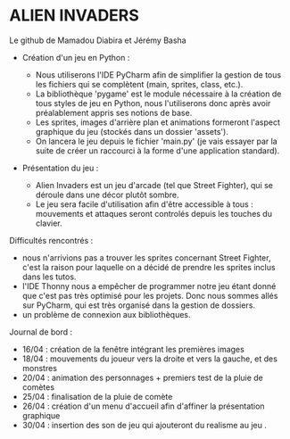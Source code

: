 # ALIEN INVADERS
Le github de Mamadou Diabira et Jérémy Basha

* Création d'un jeu en Python :
	- Nous utiliserons l'IDE PyCharm afin de simplifier la gestion de tous les fichiers qui se complètent (main, sprites, class, etc.).
	- La bibliothèque 'pygame' est le module nécessaire à la création de tous styles de jeu en Python, nous l'utiliserons donc après avoir préalablement appris ses notions de base.
	- Les sprites, images d'arrière plan et animations formeront l'aspect graphique du jeu (stockés dans un dossier 'assets').
	- On lancera le jeu depuis le fichier 'main.py' (je vais essayer par la suite de créer un raccourci à la forme d'une application standard).
	
* Présentation du jeu :
	- Alien Invaders est un jeu d'arcade (tel que Street Fighter), qui se déroule dans une décor plutôt sombre.
	- Le jeu sera facile d'utilisation afin d'être accessible à tous : mouvements et attaques seront controlés depuis les touches du clavier.

Difficultés rencontrés :
- nous n'arrivions pas a trouver les sprites concernant Street Fighter, c'est la raison pour laquelle on a décidé de prendre les sprites inclus dans les tutos.
- l'IDE Thonny nous a empêcher de programmer notre jeu étant donné que c'est pas très optimisé pour les projets. Donc nous sommes allés sur PyCharm, qui est très organisé dans la gestion de dossiers.
- un problème de connexion aux bibliothèques.

Journal de bord :
- 16/04 : création de la fenêtre intégrant les premières images
- 18/04 : mouvements du joueur vers la droite et vers la gauche, et des monstres 
- 20/04 : animation des personnages + premiers test de la pluie de comètes
- 25/04 : finalisation de la pluie de comète
- 26/04 : création d'un menu d'accueil afin d'affiner la présentation graphique
- 30/04 : insertion des son de jeu qui ajouteront du realisme au jeu
.
